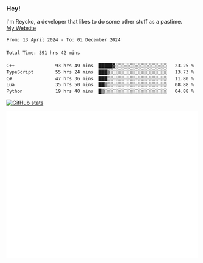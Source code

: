 ### Hey!
I'm Reycko, a developer that likes to do some other stuff as a pastime.  
[My Website](https://reycko.root.sx)

<!--START_SECTION:wakasection-->

```txt
From: 13 April 2024 - To: 01 December 2024

Total Time: 391 hrs 42 mins

C++               93 hrs 49 mins  █████▓░░░░░░░░░░░░░░░░░░░   23.25 %
TypeScript        55 hrs 24 mins  ███▒░░░░░░░░░░░░░░░░░░░░░   13.73 %
C#                47 hrs 36 mins  ███░░░░░░░░░░░░░░░░░░░░░░   11.80 %
Lua               35 hrs 50 mins  ██▒░░░░░░░░░░░░░░░░░░░░░░   08.88 %
Python            19 hrs 40 mins  █▒░░░░░░░░░░░░░░░░░░░░░░░   04.88 %
```

<!--END_SECTION:wakasection-->

[![GitHub stats](https://github-readme-stats.vercel.app/api?username=Reycko&show_icons=true&theme=dark&hide_title=true&count_private=true)](https://github.com/anuraghazra/github-readme-stats)

![Metrics](/github-metrics.svg)
